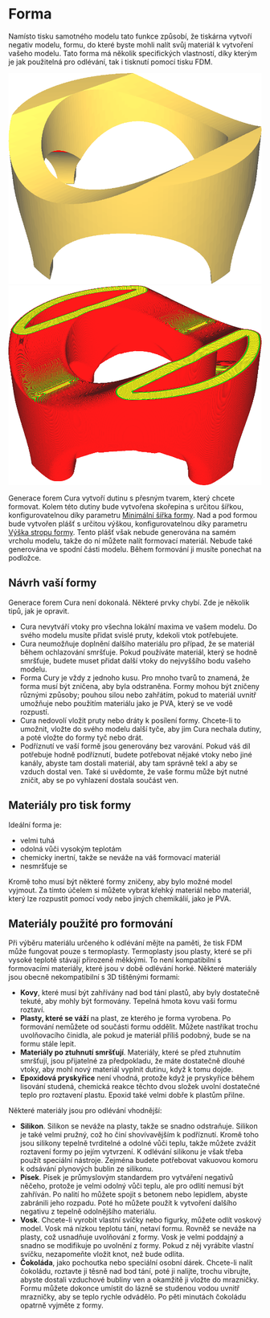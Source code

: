 Forma
====
Namísto tisku samotného modelu tato funkce způsobí, že tiskárna vytvoří negativ modelu, formu, do které byste mohli nalít svůj materiál k vytvoření vašeho modelu. Tato forma má několik specifických vlastností, díky kterým je jak použitelná pro odlévání, tak i tisknutí pomocí tisku FDM.

![Model, který chcete formovat](../../../articles/images/mold_enabled_shell.png)
![Forma pro tento model](../../../articles/images/mold_enabled_mould.png)

Generace forem Cura vytvoří dutinu s přesným tvarem, který chcete formovat. Kolem této dutiny bude vytvořena skořepina s určitou šířkou, konfigurovatelnou díky parametru [Minimální šířka formy](mold_width.md). Nad a pod formou bude vytvořen plášť s určitou výškou, konfigurovatelnou díky parametru [Výška stropu formy](mold_roof_height.md). Tento plášť však nebude generována na samém vrcholu modelu, takže do ní můžete nalít formovací materiál. Nebude také generována ve spodní části modelu. Během formování ji musíte ponechat na podložce.

Návrh vaší formy
----
Generace forem Cura není dokonalá. Některé prvky chybí. Zde je několik tipů, jak je opravit.
* Cura nevytváří vtoky pro všechna lokální maxima ve vašem modelu. Do svého modelu musíte přidat svislé pruty, kdekoli vtok potřebujete.
* Cura neumožňuje doplnění dalšího materiálu pro případ, že se materiál během ochlazování smršťuje. Pokud používáte materiál, který se hodně smršťuje, budete muset přidat další vtoky do nejvyššího bodu vašeho modelu.
* Forma Cury je vždy z jednoho kusu. Pro mnoho tvarů to znamená, že forma musí být zničena, aby byla odstraněna. Formy mohou být zničeny různými způsoby; pouhou silou nebo zahřátím, pokud to materiál uvnitř umožňuje nebo použitím materiálu jako je PVA, který se ve vodě rozpustí.
* Cura nedovolí vložit pruty nebo dráty k posílení formy. Chcete-li to umožnit, vložte do svého modelu další tyče, aby jim Cura nechala dutiny, a poté vložte do formy tyč nebo drát.
* Podříznutí ve vaší formě jsou generovány bez varování. Pokud váš díl potřebuje hodně podříznutí, budete potřebovat nějaké vtoky nebo jiné kanály, abyste tam dostali materiál, aby tam správně tekl a aby se vzduch dostal ven. Také si uvědomte, že vaše formu může být nutné zničit, aby se po vyhlazení dostala součást ven.

Materiály pro tisk formy
----
Ideální forma je:
* velmi tuhá
* odolná vůči vysokým teplotám
* chemicky inertní, takže se neváže na váš formovací materiál
* nesmršťuje se

Kromě toho musí být některé formy zničeny, aby bylo možné model vyjmout. Za tímto účelem si můžete vybrat křehký materiál nebo materiál, který lze rozpustit pomocí vody nebo jiných chemikálií, jako je PVA.

Materiály použité pro formování
----
Při výběru materiálu určeného k odlévání mějte na paměti, že tisk FDM může fungovat pouze s termoplasty. Termoplasty jsou plasty, které se při vysoké teplotě stávají přirozeně měkkými. To není kompatibilní s formovacími materiály, které jsou v době odlévání horké. Některé materiály jsou obecně nekompatibilní s 3D tištěnými formami:
* **Kovy**, které musí být zahřívány nad bod tání plastů, aby byly dostatečně tekuté, aby mohly být formovány. Tepelná hmota kovu vaši formu roztaví.
* **Plasty, které se váží** na plast, ze kterého je forma vyrobena. Po formování nemůžete od součásti formu oddělit. Můžete nastříkat trochu uvolňovacího činidla, ale pokud je materiál příliš podobný, bude se na formu stále lepit.
* **Materiály po ztuhnutí smršťují**. Materiály, které se před ztuhnutím smršťují, jsou přijatelné za předpokladu, že máte dostatečně dlouhé vtoky, aby mohl nový materiál vyplnit dutinu, když k tomu dojde.
* **Epoxidová pryskyřice** není vhodná, protože když je pryskyřice během lisování studená, chemická reakce těchto dvou složek uvolní dostatečné teplo pro roztavení plastu. Epoxid také velmi dobře k plastům přilne.

Některé materiály jsou pro odlévání vhodnější:
* **Silikon**. Silikon se neváže na plasty, takže se snadno odstraňuje. Silikon je také velmi pružný, což ho činí shovívavějším k podříznutí. Kromě toho jsou silikony tepelně tvrditelné a odolné vůči teplu, takže můžete zvážit roztavení formy po jejím vytvrzení. K odlévání silikonu je však třeba použít speciální nástroje. Zejména budete potřebovat vakuovou komoru k odsávání plynových bublin ze silikonu.
* **Písek**. Písek je průmyslovým standardem pro vytváření negativů něčeho, protože je velmi odolný vůči teplu, ale pro odlití nemusí být zahříván. Po nalití ho můžete spojit s betonem nebo lepidlem, abyste zabránili jeho rozpadu. Poté ho můžete použít k vytvoření dalšího negativu z tepelně odolnějšího materiálu.
* **Vosk**. Chcete-li vyrobit vlastní svíčky nebo figurky, můžete odlít voskový model. Vosk má nízkou teplotu tání, netaví formu. Rovněž se neváže na plasty, což usnadňuje uvolňování z formy. Vosk je velmi poddajný a snadno se modifikuje po uvolnění z formy. Pokud z něj vyrábíte vlastní svíčku, nezapomeňte vložit knot, než bude odlita.
* **Čokoláda**, jako pochoutka nebo speciální osobní dárek. Chcete-li nalít čokoládu, roztavte ji těsně nad bod tání, poté ji nalijte, trochu vibrujte, abyste dostali vzduchové bubliny ven a okamžitě ji vložte do mrazničky. Formu můžete dokonce umístit do lázně se studenou vodou uvnitř mrazničky, aby se teplo rychle odvádělo. Po pěti minutách čokoládu opatrně vyjměte z formy.
